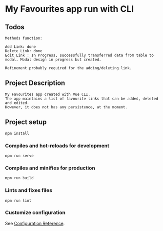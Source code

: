 # My Favourites app run with CLI

## Todos
```
Methods function: 

Add Link: done
Delete Link: done
Edit Link : In Progress, successfully transferred data from table to modal. Modal design in progress but created.

Refinement probably required for the adding/deleting link.
```
## Project Description
```
My Favourites app created with Vue CLI. 
The app maintains a list of favourite links that can be added, deleted and edited.
However, it does not has any persistence, at the moment.
```

## Project setup
```
npm install
```

### Compiles and hot-reloads for development
```
npm run serve
```

### Compiles and minifies for production
```
npm run build
```

### Lints and fixes files
```
npm run lint
```

### Customize configuration
See [Configuration Reference](https://cli.vuejs.org/config/).
